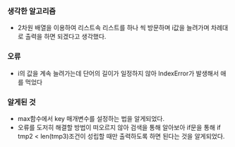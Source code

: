 ### 생각한 알고리즘
 - 2차원 배열을 이용하여 리스트속 리스트를 하나 씩 방문하며 i값을 늘려가며 차례대로 출력을 하면 되겠다고 생각했다.

### 오류
 - i의 값을 계속 늘려가는데 단어의 길이가 일정하지 않아 IndexError가 발생해서 애를 먹었다

### 알게된 것
 - max함수에서 key 매개변수를 설정하는 법을 알게되었다.
 - 오류를 도저히 해결할 방법이 떠오르지 않아 검색을 통해 알아보아 if문을 통해 if tmp2 < len(tmp3)조건이 성립할 때만 출력하도록 하면 된다는 것을 알게되었다.
